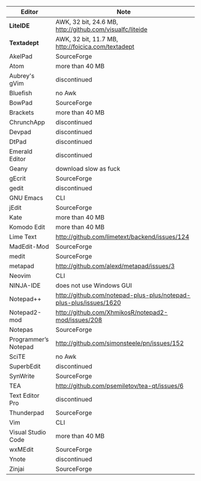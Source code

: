 Editor | Note
-------|-----
**LiteIDE** | AWK, 32 bit, 24.6 MB, http://github.com/visualfc/liteide
**Textadept** | AWK, 32 bit, 11.7 MB, http://foicica.com/textadept
AkelPad | SourceForge
Atom | more than 40 MB
Aubrey's gVim | discontinued
Bluefish | no Awk
BowPad | SourceForge
Brackets | more than 40 MB
ChrunchApp | discontinued
Devpad | discontinued
DtPad | discontinued
Emerald Editor | discontinued
Geany | download slow as fuck
gEcrit | SourceForge
gedit | discontinued
GNU Emacs | CLI
jEdit | SourceForge
Kate | more than 40 MB
Komodo Edit | more than 40 MB
Lime Text | http://github.com/limetext/backend/issues/124
MadEdit-Mod | SourceForge
medit | SourceForge
metapad | http://github.com/alexd/metapad/issues/3
Neovim | CLI
NINJA-IDE | does not use Windows GUI
Notepad++ | http://github.com/notepad-plus-plus/notepad-plus-plus/issues/1620
Notepad2-mod | http://github.com/XhmikosR/notepad2-mod/issues/208
Notepas | SourceForge
Programmer’s Notepad | http://github.com/simonsteele/pn/issues/152
SciTE | no Awk
SuperbEdit | discontinued
SynWrite | SourceForge
TEA | http://github.com/psemiletov/tea-qt/issues/6
Text Editor Pro | discontinued
Thunderpad | SourceForge
Vim | CLI
Visual Studio Code | more than 40 MB
wxMEdit | SourceForge
Ynote | discontinued
Zinjai | SourceForge
